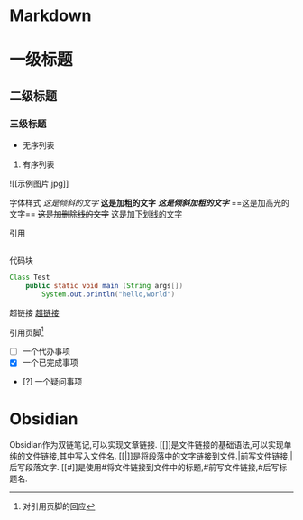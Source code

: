# Markdown
# 一级标题
## 二级标题
### 三级标题

- 无序列表
1. 有序列表

![[示例图片.jpg]]

字体样式
*这是倾斜的文字*
**这是加粗的文字**
***这是倾斜加粗的文字***
==这是加高光的文字==
~~这是加删除线的文字~~
<u>这是加下划线的文字</u>

引用
```
```

代码块
```Java
Class Test
	public static void main (String args[])
		System.out.println("hello,world")
```

超链接
[超链接]("www.bilibili.com")

引用页脚[^引用页脚]

- [ ] 一个代办事项
- [x] 一个已完成事项
- [?] 一个疑问事项




[^引用页脚]:对引用页脚的回应


# Obsidian

Obsidian作为双链笔记,可以实现文章链接.
\[\[\]\]是文件链接的基础语法,可以实现单纯的文件链接,其中写入文件名.
\[\[\|\]\]是将段落中的文字链接到文件.\|前写文件链接,\|后写段落文字.
\[\[\#\]\]是使用\#将文件链接到文件中的标题,\#前写文件链接,\#后写标题名.

